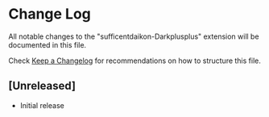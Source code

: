 # Change Log

All notable changes to the "sufficentdaikon-Darkplusplus" extension will be documented in this file.

Check [Keep a Changelog](http://keepachangelog.com/) for recommendations on how to structure this file.

## [Unreleased]

- Initial release
